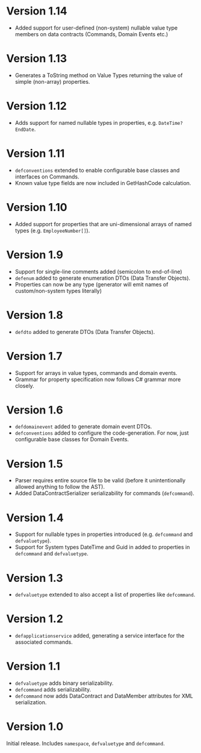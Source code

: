 # Version 1.14
* Added support for user-defined (non-system) nullable value type members on data contracts (Commands, Domain Events etc.)

# Version 1.13
* Generates a ToString method on Value Types returning the value of simple (non-array) properties.

# Version 1.12
* Adds support for named nullable types in properties, e.g. `DateTime? EndDate`.

# Version 1.11
* `defconventions` extended to enable configurable base classes and interfaces on Commands.
* Known value type fields are now included in GetHashCode calculation.

# Version 1.10
* Added support for properties that are uni-dimensional arrays of named types (e.g. `EmployeeNumber[]`).

# Version 1.9
* Support for single-line comments added (semicolon to end-of-line)
* `defenum` added to generate enumeration DTOs (Data Transfer Objects).
* Properties can now be any type (generator will emit names of custom/non-system types literally)

# Version 1.8
* `defdto` added to generate DTOs (Data Transfer Objects).

# Version 1.7
* Support for arrays in value types, commands and domain events.
* Grammar for property specification now follows C# grammar more closely.

# Version 1.6
* `defdomainevent` added to generate domain event DTOs.
* `defconventions` added to configure the code-generation. For now, just configurable base classes for Domain Events.

# Version 1.5
* Parser requires entire source file to be valid (before it unintentionally allowed anything to follow the AST).
* Added DataContractSerializer serializability for commands (`defcommand`).

# Version 1.4
* Support for nullable types in properties introduced (e.g. `defcommand` and `defvaluetype`).
* Support for System types DateTime and Guid in added to properties in `defcommand` and `defvaluetype`.

# Version 1.3
* `defvaluetype` extended to also accept a list of properties like `defcommand`.

# Version 1.2
* `defapplicationservice` added, generating a service interface for the associated commands.

# Version 1.1
* `defvaluetype` adds binary serializability.
* `defcommand` adds serializability.
* `defcommand` now adds DataContract and DataMember attributes for XML serialization.

# Version 1.0
Initial release.
Includes `namespace`, `defvaluetype` and `defcommand`.
